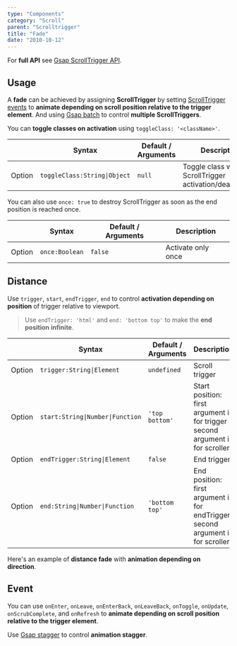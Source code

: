 ```yaml
---
type: "Components"
category: "Scroll"
parent: "Scrolltrigger"
title: "Fade"
date: "2010-10-12"
---
```


For **full API** see [Gsap ScrollTrigger API](https://greensock.com/docs/v3/Plugins/ScrollTrigger).

## Usage

A **fade** can be achieved by assigning **ScrollTrigger** by setting [ScrollTrigger events](/components/scrolltrigger/fade#event) to **animate depending on scroll position relative to the trigger element**. And using [Gsap batch](https://greensock.com/docs/v3/Plugins/ScrollTrigger/static.batch()) to control **multiple ScrollTriggers**.

<demo>
  <div class="docs_demo_item" data-iframe="xtendui/demos/components/scrolltrigger/fade"></div>
</demo>

You can **toggle classes on activation** using `toggleClass: '<className>'`.

<div class="xt-overflow-sub overflow-y-hidden overflow-x-scroll my-5 xt-my-auto w-full">

|                         | Syntax                                    | Default / Arguments                       | Description                   |
| ----------------------- | ----------------------------------------- | ----------------------------- | ----------------------------- |
| Option                  | `toggleClass:String\|Object`                          | `null`        | Toggle class with ScrollTrigger activation/deactivation             |

</div>

You can also use `once: true` to destroy ScrollTrigger as soon as the end position is reached once.

<div class="xt-overflow-sub overflow-y-hidden overflow-x-scroll my-5 xt-my-auto w-full">

|                         | Syntax                                    | Default / Arguments                       | Description                   |
| ----------------------- | ----------------------------------------- | ----------------------------- | ----------------------------- |
| Option                  | `once:Boolean`                          | `false`        | Activate only once             |

</div>

## Distance

Use `trigger`, `start`, `endTrigger`, `end` to control **activation depending on position** of trigger relative to viewport.

> Use `endTrigger: 'html'` and `end: 'bottom top'` to make the **end position infinite**.

<div class="xt-overflow-sub overflow-y-hidden overflow-x-scroll my-5 xt-my-auto w-full">

|                         | Syntax                                    | Default / Arguments                       | Description                   |
| ----------------------- | ----------------------------------------- | ----------------------------- | ----------------------------- |
| Option                  | `trigger:String\|Element`                          | `undefined`        | Scroll trigger           |
| Option                  | `start:String\|Number\|Function`                          | `'top bottom'`        | Start position: first argument is for trigger second argument is for scroller            |
| Option                  | `endTrigger:String\|Element`                          | `false`        | End trigger           |
| Option                  | `end:String\|Number\|Function`                          | `'bottom top'`        | End position: first argument is for endTrigger second argument is for scroller            |

</div>

Here's an example of **distance fade** with **animation depending on direction**.

<demo>
  <div class="docs_demo_item" data-iframe="xtendui/demos/components/scrolltrigger/fade-distance"></div>
</demo>

## Event

You can use `onEnter`, `onLeave`, `onEnterBack`, `onLeaveBack`, `onToggle`, `onUpdate`, `onScrubComplete`, and `onRefresh` to **animate depending on scroll position relative to the trigger element**.

Use [Gsap stagger](https://greensock.com/docs/v3/Staggers) to control **animation stagger**.

<demo>
  <div class="docs_demo_item" data-iframe="xtendui/demos/components/scrolltrigger/fade-infinite"></div>
  <div class="docs_demo_item" data-iframe="xtendui/demos/components/scrolltrigger/fade-inside"></div>
  <div class="docs_demo_item" data-iframe="xtendui/demos/components/scrolltrigger/fade-outside"></div>
  <div class="docs_demo_item" data-iframe="xtendui/demos/components/scrolltrigger/fade-outside-infinite"></div>
</demo>
